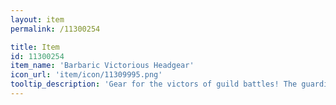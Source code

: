 ```yaml
---
layout: item
permalink: /11300254

title: Item
id: 11300254
item_name: 'Barbaric Victorious Headgear'
icon_url: 'item/icon/11309995.png'
tooltip_description: 'Gear for the victors of guild battles! The guardians of $map:02000051$ bless your combat prowess.'
---
```

